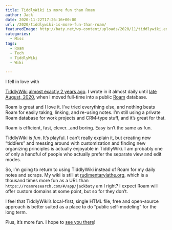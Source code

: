 ```yaml
---
title: TiddlyWiki is more fun than Roam
author: Jack
date: 2020-11-22T17:26:16+00:00
url: /2020/tiddlywiki-is-more-fun-than-roam/
featuredImage: http://baty.net/wp-content/uploads/2020/11/tiddlywiki.ed92c169560644028f1da2101d928e2d.png
categories:
  - Misc
tags:
  - Roam
  - Tech
  - TiddlyWiki
  - Wiki

---
```

<!--kg-card-begin: html-->I fell in love with 

[TiddlyWiki][1] [almost exactly 2 years ago][2]. I wrote in it almost daily until [late August, 2020][3], when I moved full-time into a public [Roam][4] database.

Roam is great and I love it. I’ve tried everything else, and nothing beats Roam for easily taking, linking, and re-using notes. I’m still using a private Roam database for work projects and CRM-type stuff, and it’s great for that.

Roam is efficient, fast, clever…and boring. Easy isn’t the same as fun.

TiddlyWiki is _fun_. It’s playful. I can’t really explain it, but creating new “tiddlers” and messing around with customization and finding new organizing principles is actually enjoyable in TiddlyWiki. I am probably one of only a handful of people who actually prefer the separate view and edit modes.

So, I’m going to return to using TiddlyWiki instead of Roam for my daily notes and scraps. My wiki is still at [rudimentarylathe.org][5], which is a thousand times more fun as a URL than `https://roamresearch.com/#/app/jackbaty` am I right? I expect Roam will offer custom domains at some point, but so for they don’t.

I feel that TiddlyWiki’s local-first, single HTML file, free and open-source approach is better suited as a place to do “public self-modeling” for the long term.

Plus, it’s more fun. I hope to [see you there][5]!

<!--kg-card-end: html-->

 [1]: https://tiddlywiki.com
 [2]: https://www.baty.net/2018/tiddlywiki/
 [3]: https://rudimentarylathe.org/#Friday%2C%20August%2021%2C%202020
 [4]: https://roamresearch.com
 [5]: https://rudimentarylathe.org